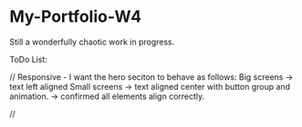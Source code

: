 # My-Portfolio-W4

Still a wonderfully chaotic work in progress. 

ToDo List:

// Responsive - I want the hero seciton to behave as follows:
    Big screens -> text left aligned
    Small screens -> text aligned center with button group and animation. 
                  -> confirmed all elements align correctly.

// 


 
